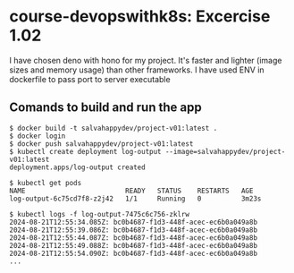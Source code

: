 # course-devopswithk8s: Excercise 1.02

I have chosen deno with hono for my project. It's faster and lighter (image sizes and memory usage) than other frameworks.
I have used ENV in dockerfile to pass port to server executable

## Comands to build and run the app
```console
$ docker build -t salvahappydev/project-v01:latest .
$ docker login
$ docker push salvahappydev/project-v01:latest
$ kubectl create deployment log-output --image=salvahappydev/project-v01:latest
deployment.apps/log-output created

$ kubectl get pods
NAME                         READY   STATUS    RESTARTS   AGE
log-output-6c75cd7f8-z2j42   1/1     Running   0          3m23s

$ kubectl logs -f log-output-7475c6c756-zklrw
2024-08-21T12:55:34.085Z: bc0b4687-f1d3-448f-acec-ec6b0a049a8b
2024-08-21T12:55:39.086Z: bc0b4687-f1d3-448f-acec-ec6b0a049a8b
2024-08-21T12:55:44.087Z: bc0b4687-f1d3-448f-acec-ec6b0a049a8b
2024-08-21T12:55:49.088Z: bc0b4687-f1d3-448f-acec-ec6b0a049a8b
2024-08-21T12:55:54.090Z: bc0b4687-f1d3-448f-acec-ec6b0a049a8b
...
```

